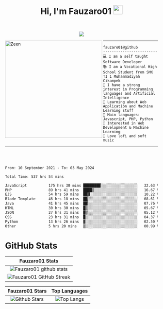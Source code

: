 <h1 align="center">
Hi, I'm Fauzaro01
  <img src="https://media.giphy.com/media/hvRJCLFzcasrR4ia7z/giphy.gif" width="30"></h1>
<br/>

<p align="center">
  <a href="https://github.com/DenverCoder1/readme-typing-svg">
    <img src="https://readme-typing-svg.herokuapp.com?lines=Chill%20and%20Coding;Full+Stack+Web+Developer;Student;Software%20Develover;Always%20learning%20new%20things&center=true&width=380&height=45"></a>
</p>

<img align="left" src="https://media.tenor.com/LNrMsLTFICEAAAAi/elysia.gif" alt="Zeen" width="320" height="320" />
<hr>

```
fauzaro01@github
-------------------------
💻 I am a self taught Software Developer
📚 I am a Vocational High School Student from SMK TI 1 Muhammadiyah Cikampek
📝 I have a strong interest in Programming languages and Artificial Intelligence
🌱 Learning about Web Application and Machine Learning stuff
🌟 Main languages: Javascript, PHP, Python
🚩 Interested in Web Development & Machine Learning
🎵 Love lofi and soft music 
```

<hr>
<br>
<br>
<div align="left">
<!--START_SECTION:waka-->

```txt
From: 10 September 2021 - To: 03 May 2024

Total Time: 537 hrs 54 mins

JavaScript          175 hrs 30 mins ████████░░░░░░░░░░░░░░░░░   32.63 %
PHP                 89 hrs 41 mins  ████▒░░░░░░░░░░░░░░░░░░░░   16.67 %
EJS                 54 hrs 59 mins  ██▓░░░░░░░░░░░░░░░░░░░░░░   10.22 %
Blade Template      46 hrs 18 mins  ██░░░░░░░░░░░░░░░░░░░░░░░   08.61 %
Java                41 hrs 45 mins  ██░░░░░░░░░░░░░░░░░░░░░░░   07.76 %
HTML                30 hrs 30 mins  █▒░░░░░░░░░░░░░░░░░░░░░░░   05.67 %
JSON                27 hrs 31 mins  █▒░░░░░░░░░░░░░░░░░░░░░░░   05.12 %
CSS                 23 hrs 31 mins  █░░░░░░░░░░░░░░░░░░░░░░░░   04.37 %
Python              13 hrs 26 mins  ▓░░░░░░░░░░░░░░░░░░░░░░░░   02.50 %
Other               5 hrs 20 mins   ▒░░░░░░░░░░░░░░░░░░░░░░░░   00.99 %
```

<!--END_SECTION:waka-->
</div>

# GitHub Stats

|                                                            Fauzaro01 Stats                                                            |
| :--------------------------------------------------------------------------------------------------------------------------------------------: |
|        ![Fauzaro01 github stats](https://github-readme-stats.vercel.app/api?username=Fauzaro01&show_icons=true&theme=algolia)        |
|              ![Fauzaro01 GitHub Streak](https://github-readme-streak-stats.herokuapp.com/?user=Fauzaro01&theme=algolia)              |

|                                                                                              Fauzaro01 Stars                                                                                              |                                                           Top Languages                                                           |
| :----------------------------------------------------------------------------------------------------------------------------------------------------------------------------------------------------------------: | :-------------------------------------------------------------------------------------------------------------------------------: |
| ![Github Stars](https://github-readme-stats.vercel.app/api?username=Fauzaro01&show_icons=true&locale=en&count_private=true&hide_rank=true&custom_title=My%20GitHub%20Stats&disable_animations=true&theme=algolia) | ![Top Langs](https://github-readme-stats.vercel.app/api/top-langs/?username=Fauzaro01&langs_count=8&theme=algolia&layout=compact) |

